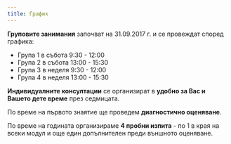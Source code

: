 ```yaml
---
title: График
---
```


**Груповите занимания** започват на 31.09.2017 г. и се провеждат според графика:

* Група 1 в събота 9:30 - 12:00
* Група 2 в събота 13:00 - 15:30
* Група 3 в неделя 9:30 - 12:00
* Група 4 в неделя 13:00 - 15:30

**Индивидуалните консултации** се организират в **удобно за Вас и Вашето дете време** през седмицата.

По време на първото знаятие ще проведем **диагностично оценяване**.

По време на годината организираме **4 пробни изпита** - по 1 в края на всеки модул и още един допълнителен преди външното оценяване.
